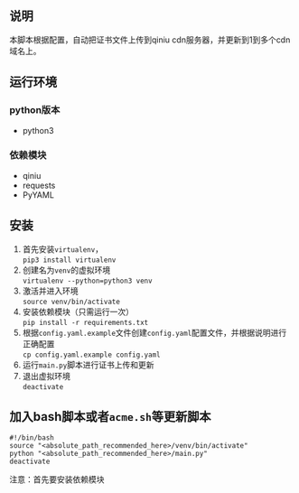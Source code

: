 ## 说明
本脚本根据配置，自动把证书文件上传到qiniu cdn服务器，并更新到1到多个cdn域名上。

## 运行环境
### python版本
- python3

### 依赖模块
- qiniu
- requests
- PyYAML

## 安装
1. 首先安装`virtualenv`，  
`pip3 install virtualenv`
2. 创建名为`venv`的虚拟环境  
`virtualenv --python=python3 venv `
3. 激活并进入环境  
`source venv/bin/activate`
4. 安装依赖模块（只需运行一次）  
`pip install -r requirements.txt`
5. 根据`config.yaml.example`文件创建`config.yaml`配置文件，并根据说明进行正确配置  
`cp config.yaml.example config.yaml`
6. 运行`main.py`脚本进行证书上传和更新
7. 退出虚拟环境  
`deactivate`

## 加入bash脚本或者`acme.sh`等更新脚本
```shell
#!/bin/bash
source "<absolute_path_recommended_here>/venv/bin/activate"
python "<absolute_path_recommended_here>/main.py"
deactivate
```
注意：首先要安装依赖模块

